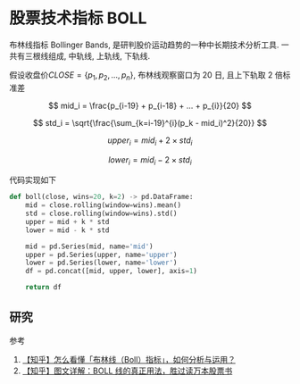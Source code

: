 # 股票技术指标 BOLL

布林线指标 Bollinger Bands, 是研判股价运动趋势的一种中长期技术分析工具. 一共有三根线组成, 中轨线, 上轨线, 下轨线.

假设收盘价$CLOSE=\{p_1,p_2,...,p_n\}$, 布林线观察窗口为 20 日, 且上下轨取 2 倍标准差

$$
mid_i = \frac{p_{i-19} + p_{i-18} + ... + p_{i}}{20}
$$

$$
std_i = \sqrt{\frac{\sum_{k=i-19}^{i}(p_k - mid_i)^2}{20}}
$$

$$
upper_i = mid_i + 2 \times std_i
$$

$$
lower_i = mid_i - 2 \times std_i
$$

代码实现如下

```py
def boll(close, wins=20, k=2) -> pd.DataFrame:
    mid = close.rolling(window=wins).mean()
    std = close.rolling(window=wins).std()
    upper = mid + k * std
    lower = mid - k * std

    mid = pd.Series(mid, name='mid')
    upper = pd.Series(upper, name='upper')
    lower = pd.Series(lower, name='lower')
    df = pd.concat([mid, upper, lower], axis=1)

    return df
```

## 研究

参考

1. [【知乎】怎么看懂「布林线（Boll）指标」，如何分析与运用？](https://www.zhihu.com/question/384284854)
2. [【知乎】图文详解：BOLL 线的真正用法，胜过读万本股票书](https://zhuanlan.zhihu.com/p/47995278)
